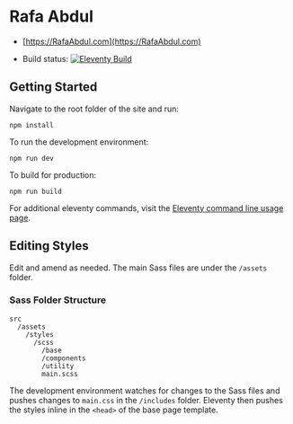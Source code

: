 # Rafa Abdul

- [https://RafaAbdul.com](https://RafaAbdul.com)

- Build status: [![Eleventy Build](https://github.com/rafaabdul/rafaabdul.github.io/actions/workflows/eleventy_build.yml/badge.svg)](https://github.com/rafaabdul/rafaabdul.github.io/actions/workflows/eleventy_build.yml)


## Getting Started

Navigate to the root folder of the site and run:

```
npm install
```

To run the development environment:

```
npm run dev
```

To build for production:

```
npm run build
```
For additional eleventy commands, visit the [Eleventy command line usage page](https://www.11ty.dev/docs/usage/).

## Editing Styles
Edit and amend as needed. The main Sass files are under the `/assets` folder.
### Sass Folder Structure
```
src
  /assets
    /styles
      /scss
        /base
        /components
        /utility
        main.scss
```
The development environment watches for changes to the Sass files and pushes changes to `main.css` in the `/includes` folder. Eleventy then pushes the styles inline in the `<head>` of the base page template.

